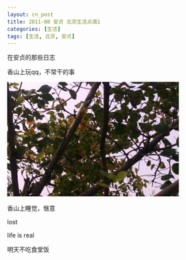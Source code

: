```yaml
---
layout: cn_post
title: 2011-08 安贞 北京生活点滴1
categories: [生活]
tags: [生活, 北京, 安贞]
---
```


在安贞的那些日志

香山上玩qq，不常干的事

![香山风景](/images/2011-08-28-life-xiangshan.jpeg)

香山上睡觉，惬意

lost

life is real

明天不吃食堂饭



